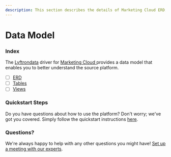```yaml
---
description: This section describes the details of Marketing Cloud ERD, Tables, and Views.
---
```


# Data Model

### Index

The  [Lyftrondata](https://www.lyftrondata.com/) driver for [Marketing Cloud](https://www.lyftrondata.com/integration/marketing-cloud/)[ ](https://www.lyftrondata.com/integration/marketing-cloud/)provides a data model that enables you to better understand the source platform.

* [ ] [ERD](../../../marketing-analytics/marketing-cloud/data-model/erd.md)
* [ ] [Tables](../../../marketing-analytics/marketing-cloud/data-model/tables.md)
* [ ] [Views](../../../marketing-analytics/marketing-cloud/data-model/views.md)

### Quickstart Steps

Do you have questions about how to use the platform? Don't worry; we've got you covered. Simply follow the quickstart instructions [here](../../../../quickstart-steps.md).

### Questions? <a href="#questions" id="questions"></a>

We're always happy to help with any other questions you might have! [Set up a meeting with our experts](https://www.lyftrondata.com/book-a-meeting/).

